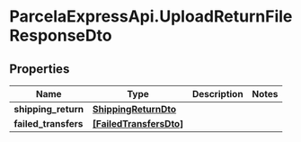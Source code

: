 # ParcelaExpressApi.UploadReturnFileResponseDto

## Properties

Name | Type | Description | Notes
------------ | ------------- | ------------- | -------------
**shipping_return** | [**ShippingReturnDto**](ShippingReturnDto.md) |  | 
**failed_transfers** | [**[FailedTransfersDto]**](FailedTransfersDto.md) |  | 


